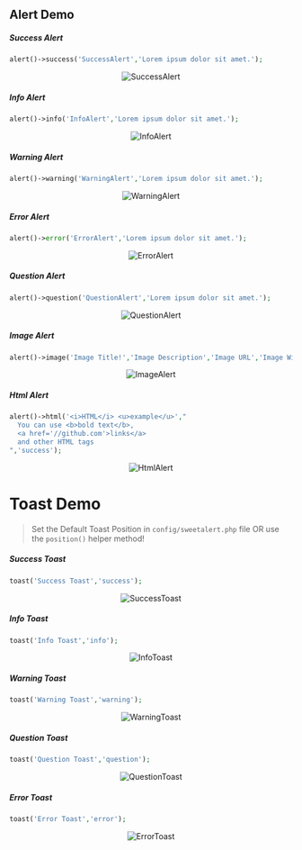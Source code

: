 ## Alert Demo

##### Success Alert

``` php
alert()->success('SuccessAlert','Lorem ipsum dolor sit amet.');
```

<p align="center">
    <img src="https://raw.githubusercontent.com/realrashid/sweet-alert/master/imgs/alert/SuccessAlert.png" alt="SuccessAlert">
</p>

##### Info Alert

``` php
alert()->info('InfoAlert','Lorem ipsum dolor sit amet.');
```

<p align="center">
    <img src="https://raw.githubusercontent.com/realrashid/sweet-alert/master/imgs/alert/InfoAlert.png" alt="InfoAlert">
</p>

##### Warning Alert

``` php
alert()->warning('WarningAlert','Lorem ipsum dolor sit amet.');
```

<p align="center">
    <img src="https://raw.githubusercontent.com/realrashid/sweet-alert/master/imgs/alert/WarningAlert.png" alt="WarningAlert">
</p>

##### Error Alert

``` php
alert()->error('ErrorAlert','Lorem ipsum dolor sit amet.');
```

<p align="center">
    <img src="https://raw.githubusercontent.com/realrashid/sweet-alert/master/imgs/alert/ErrorAlert.png" alt="ErrorAlert">
</p>

##### Question Alert

``` php
alert()->question('QuestionAlert','Lorem ipsum dolor sit amet.');
```

<p align="center">
    <img src="https://raw.githubusercontent.com/realrashid/sweet-alert/master/imgs/alert/QuestionAlert.png" alt="QuestionAlert">
</p>

##### Image Alert

``` php
alert()->image('Image Title!','Image Description','Image URL','Image Width','Image Height','Image Alt');
```

<p align="center">
    <img src="https://raw.githubusercontent.com/realrashid/sweet-alert/master/imgs/alert/AlertImage.png" alt="ImageAlert">
</p>

##### Html Alert

``` php
alert()->html('<i>HTML</i> <u>example</u>',"
  You can use <b>bold text</b>,
  <a href='//github.com'>links</a>
  and other HTML tags
",'success');
```

<p align="center">
    <img src="https://raw.githubusercontent.com/realrashid/sweet-alert/master/imgs/alert/HtmlAlert.png" alt="HtmlAlert">
</p>

# Toast Demo

> Set the Default Toast Position in `config/sweetalert.php` file OR use the `position()` helper method!

##### Success Toast

``` php
toast('Success Toast','success');
```

<p align="center">
    <img src="https://raw.githubusercontent.com/realrashid/sweet-alert/master/imgs/toast/SuccessToast.png" alt="SuccessToast">
</p>

##### Info Toast

``` php
toast('Info Toast','info');
```

<p align="center">
    <img src="https://raw.githubusercontent.com/realrashid/sweet-alert/master/imgs/toast/InfoToast.png" alt="InfoToast">
</p>

##### Warning Toast

``` php
toast('Warning Toast','warning');
```

<p align="center">
    <img src="https://raw.githubusercontent.com/realrashid/sweet-alert/master/imgs/toast/WarningToast.png" alt="WarningToast">
</p>

##### Question Toast

``` php
toast('Question Toast','question');
```

<p align="center">
    <img src="https://raw.githubusercontent.com/realrashid/sweet-alert/master/imgs/toast/QuestionToast.png" alt="QuestionToast">
</p>

##### Error Toast

``` php
toast('Error Toast','error');
```

<p align="center">
    <img src="https://raw.githubusercontent.com/realrashid/sweet-alert/master/imgs/toast/ErrorToast.png" alt="ErrorToast">
</p>
